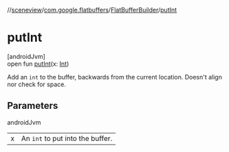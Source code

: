 //[sceneview](../../../index.md)/[com.google.flatbuffers](../index.md)/[FlatBufferBuilder](index.md)/[putInt](put-int.md)

# putInt

[androidJvm]\
open fun [putInt](put-int.md)(x: [Int](https://kotlinlang.org/api/latest/jvm/stdlib/kotlin/-int/index.html))

Add an `int` to the buffer, backwards from the current location. Doesn't align nor check for space.

## Parameters

androidJvm

| | |
|---|---|
| x | An `int` to put into the buffer. |
